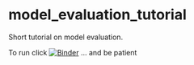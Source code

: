 # model_evaluation_tutorial
Short tutorial on model evaluation. 

To run click [![Binder](https://mybinder.org/badge_logo.svg)](https://mybinder.org/v2/gh/vmyrgiotis/model_evaluation_tutorial/master?filepath=model_evaluation_notebook.ipynb) ... and be patient
